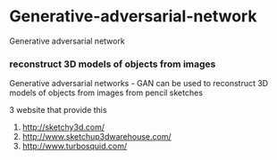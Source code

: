 # Generative-adversarial-network
Generative adversarial network

### reconstruct 3D models of objects from images
Generative adversarial networks - GAN can be used  to reconstruct 3D models of objects from images from pencil sketches

3 website that provide this 
1. http://sketchy3d.com/
2. http://www.sketchup3dwarehouse.com/
3. http://www.turbosquid.com/
